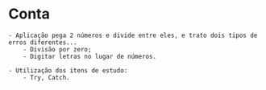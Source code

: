 # Conta

	- Aplicação pega 2 números e divide entre eles, e trato dois tipos de erros diferentes...
		- Divisão por zero;
		- Digitar letras no lugar de números.
			
	- Utilização dos itens de estudo: 
		- Try, Catch.
